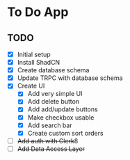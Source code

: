 # To Do App

## TODO

- [x] Initial setup
- [x] Install ShadCN
- [x] Create database schema
- [x] Update TRPC with database schema
- [x] Create UI
  - [x] Add very simple UI
  - [x] Add delete button
  - [x] Add add/update buttons
  - [x] Make checkbox usable
  - [x] Add search bar
  - [x] Create custom sort orders
- [ ] ~~Add auth with Clerk~~8
- [ ] ~~Add Data Access Layer~~
